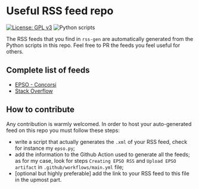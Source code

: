 # Useful RSS feed repo

[![License: GPL v3](https://img.shields.io/badge/License-GPLv3-blue.svg)](https://www.gnu.org/licenses/gpl-3.0)
![Python scripts](https://github.com/DottD/rss-depot/workflows/Python%20scripts/badge.svg)

The RSS feeds that you find in `rss-gen` are automatically generated from the Python scripts in this repo. Feel free to PR the feeds you feel useful for others.

## Complete list of feeds

* [EPSO - Concorsi](https://github.com/DottD/rss-depot/blob/master/rss-gen/epso-rss.xml?raw=true)
* [Stack Overflow](https://github.com/DottD/rss-depot/blob/master/rss-gen/stack-overflow-rss.xml?raw=true)

## How to contribute

Any contribution is warmly welcomed. In order to host your auto-generated feed on this repo you must follow these steps:

* write a script that actually generates the `.xml` of your RSS feed, check for instance my `epso.py`;
* add the information to the Github Action used to generate all the feeds; as for my case, look for steps `Creating EPSO RSS` and `Upload EPSO artifact` in `.github/workflows/main.yml` file;
* [optional but highly preferable] add the link to your RSS feed to this file in the upmost part.
